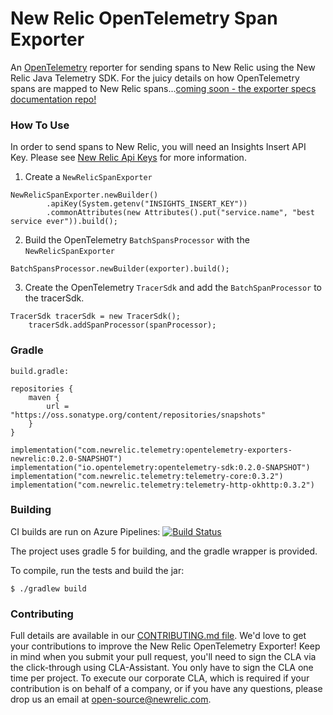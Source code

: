 # New Relic OpenTelemetry Span Exporter
An [OpenTelemetry](https://github.com/open-telemetry/opentelemetry-java) reporter for sending spans to New Relic using the New Relic Java Telemetry SDK.
For the juicy details on how OpenTelemetry spans are mapped to New Relic spans...[coming soon - the exporter specs documentation repo!]()

### How To Use

In order to send spans to New Relic, you will need an Insights Insert API Key. Please see [New Relic Api Keys](https://docs.newrelic.com/docs/insights/insights-data-sources/custom-data/introduction-event-api#) for more information.

1. Create a `NewRelicSpanExporter`
```
NewRelicSpanExporter.newBuilder()
        .apiKey(System.getenv("INSIGHTS_INSERT_KEY"))
        .commonAttributes(new Attributes().put("service.name", "best service ever")).build();
```

2. Build the OpenTelemetry `BatchSpansProcessor` with the `NewRelicSpanExporter` 
```
BatchSpansProcessor.newBuilder(exporter).build();
```

3. Create the OpenTelemetry `TracerSdk` and add the `BatchSpanProcessor` to the tracerSdk.  
```
TracerSdk tracerSdk = new TracerSdk();
    tracerSdk.addSpanProcessor(spanProcessor);
```

### Gradle
`build.gradle:`

```
repositories {
    maven {
        url = "https://oss.sonatype.org/content/repositories/snapshots"
    }
}
```

```
implementation("com.newrelic.telemetry:opentelemetry-exporters-newrelic:0.2.0-SNAPSHOT")
implementation("io.opentelemetry:opentelemetry-sdk:0.2.0-SNAPSHOT")
implementation("com.newrelic.telemetry:telemetry-core:0.3.2")
implementation("com.newrelic.telemetry:telemetry-http-okhttp:0.3.2")
```

### Building
CI builds are run on Azure Pipelines: [![Build Status](https://dev.azure.com/NRAzurePipelines/Java%20CI/_apis/build/status/PR%20Build%20for%20OpenTelemetry%20Exporters?branchName=master)](https://dev.azure.com/NRAzurePipelines/Java%20CI/_build/latest?definitionId=11&branchName=master)

The project uses gradle 5 for building, and the gradle wrapper is provided.

To compile, run the tests and build the jar:

`$ ./gradlew build`

### Contributing
Full details are available in our [CONTRIBUTING.md file](CONTRIBUTING.md). We'd love to get your contributions to improve the New Relic OpenTelemetry Exporter! Keep in mind when you submit your pull request, you'll need to sign the CLA via the click-through using CLA-Assistant. You only have to sign the CLA one time per project. To execute our corporate CLA, which is required if your contribution is on behalf of a company, or if you have any questions, please drop us an email at open-source@newrelic.com.